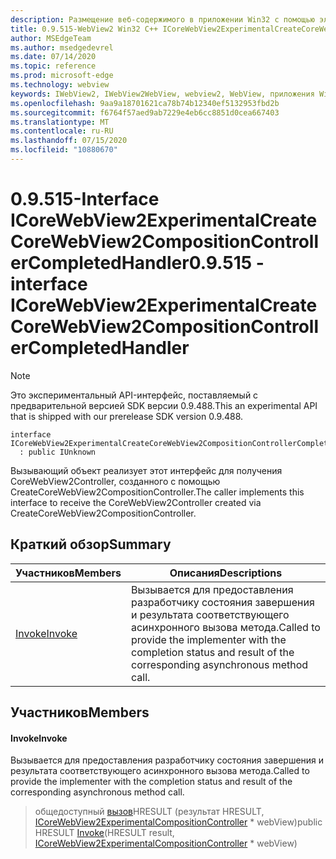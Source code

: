 ```yaml
---
description: Размещение веб-содержимого в приложении Win32 с помощью элемента управления Microsoft Edge WebView2
title: 0.9.515-WebView2 Win32 C++ ICoreWebView2ExperimentalCreateCoreWebView2CompositionControllerCompletedHandler
author: MSEdgeTeam
ms.author: msedgedevrel
ms.date: 07/14/2020
ms.topic: reference
ms.prod: microsoft-edge
ms.technology: webview
keywords: IWebView2, IWebView2WebView, webview2, WebView, приложения Win32, Win32, EDGE, ICoreWebView2, ICoreWebView2Controller, элемент управления "веб-браузер", HTML Edge
ms.openlocfilehash: 9aa9a18701621ca78b74b12340ef5132953fbd2b
ms.sourcegitcommit: f6764f57aed9ab7229e4eb6cc8851d0cea667403
ms.translationtype: MT
ms.contentlocale: ru-RU
ms.lasthandoff: 07/15/2020
ms.locfileid: "10880670"
---
```

# <span data-ttu-id="a260f-104">0.9.515-Interface ICoreWebView2ExperimentalCreateCoreWebView2CompositionControllerCompletedHandler</span><span class="sxs-lookup"><span data-stu-id="a260f-104">0.9.515 - interface ICoreWebView2ExperimentalCreateCoreWebView2CompositionControllerCompletedHandler</span></span> 

> [!NOTE]
> <span data-ttu-id="a260f-105">Это экспериментальный API-интерфейс, поставляемый с предварительной версией SDK версии 0.9.488.</span><span class="sxs-lookup"><span data-stu-id="a260f-105">This an experimental API that is shipped with our prerelease SDK version 0.9.488.</span></span>

```
interface ICoreWebView2ExperimentalCreateCoreWebView2CompositionControllerCompletedHandler
  : public IUnknown
```

<span data-ttu-id="a260f-106">Вызывающий объект реализует этот интерфейс для получения CoreWebView2Controller, созданного с помощью CreateCoreWebView2CompositionController.</span><span class="sxs-lookup"><span data-stu-id="a260f-106">The caller implements this interface to receive the CoreWebView2Controller created via CreateCoreWebView2CompositionController.</span></span>

## <span data-ttu-id="a260f-107">Краткий обзор</span><span class="sxs-lookup"><span data-stu-id="a260f-107">Summary</span></span>

 <span data-ttu-id="a260f-108">Участников</span><span class="sxs-lookup"><span data-stu-id="a260f-108">Members</span></span>                        | <span data-ttu-id="a260f-109">Описания</span><span class="sxs-lookup"><span data-stu-id="a260f-109">Descriptions</span></span>
--------------------------------|---------------------------------------------
[<span data-ttu-id="a260f-110">Invoke</span><span class="sxs-lookup"><span data-stu-id="a260f-110">Invoke</span></span>](#invoke) | <span data-ttu-id="a260f-111">Вызывается для предоставления разработчику состояния завершения и результата соответствующего асинхронного вызова метода.</span><span class="sxs-lookup"><span data-stu-id="a260f-111">Called to provide the implementer with the completion status and result of the corresponding asynchronous method call.</span></span>

## <span data-ttu-id="a260f-112">Участников</span><span class="sxs-lookup"><span data-stu-id="a260f-112">Members</span></span>

#### <span data-ttu-id="a260f-113">Invoke</span><span class="sxs-lookup"><span data-stu-id="a260f-113">Invoke</span></span> 

<span data-ttu-id="a260f-114">Вызывается для предоставления разработчику состояния завершения и результата соответствующего асинхронного вызова метода.</span><span class="sxs-lookup"><span data-stu-id="a260f-114">Called to provide the implementer with the completion status and result of the corresponding asynchronous method call.</span></span>

> <span data-ttu-id="a260f-115">общедоступный [вызов](#invoke)HRESULT (результат HRESULT, [ICoreWebView2ExperimentalCompositionController](icorewebview2experimentalcompositioncontroller.md) \* webView)</span><span class="sxs-lookup"><span data-stu-id="a260f-115">public HRESULT [Invoke](#invoke)(HRESULT result, [ICoreWebView2ExperimentalCompositionController](icorewebview2experimentalcompositioncontroller.md) \* webView)</span></span>

